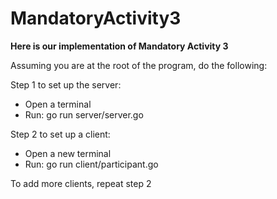 # MandatoryActivity3

**Here is our implementation of Mandatory Activity 3**

Assuming you are at the root of the program, do the following:

Step 1 to set up the server: 
- Open a terminal
- Run: go run server/server.go

Step 2 to set up a client:
- Open a new terminal
- Run: go run client/participant.go

To add more clients, repeat step 2
